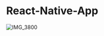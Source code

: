 # React-Native-App
![IMG_3800](https://github.com/westernal/React-Native-App/assets/79543272/83a44c50-0a69-4e6c-babc-5891380b41e8)
